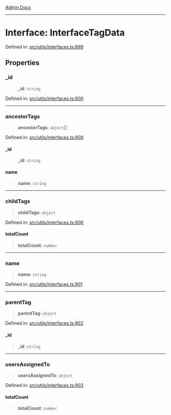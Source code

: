 [Admin Docs](/)

***

# Interface: InterfaceTagData

Defined in: [src/utils/interfaces.ts:899](https://github.com/PalisadoesFoundation/talawa-admin/blob/main/src/utils/interfaces.ts#L899)

## Properties

### \_id

> **\_id**: `string`

Defined in: [src/utils/interfaces.ts:900](https://github.com/PalisadoesFoundation/talawa-admin/blob/main/src/utils/interfaces.ts#L900)

***

### ancestorTags

> **ancestorTags**: `object`[]

Defined in: [src/utils/interfaces.ts:909](https://github.com/PalisadoesFoundation/talawa-admin/blob/main/src/utils/interfaces.ts#L909)

#### \_id

> **\_id**: `string`

#### name

> **name**: `string`

***

### childTags

> **childTags**: `object`

Defined in: [src/utils/interfaces.ts:906](https://github.com/PalisadoesFoundation/talawa-admin/blob/main/src/utils/interfaces.ts#L906)

#### totalCount

> **totalCount**: `number`

***

### name

> **name**: `string`

Defined in: [src/utils/interfaces.ts:901](https://github.com/PalisadoesFoundation/talawa-admin/blob/main/src/utils/interfaces.ts#L901)

***

### parentTag

> **parentTag**: `object`

Defined in: [src/utils/interfaces.ts:902](https://github.com/PalisadoesFoundation/talawa-admin/blob/main/src/utils/interfaces.ts#L902)

#### \_id

> **\_id**: `string`

***

### usersAssignedTo

> **usersAssignedTo**: `object`

Defined in: [src/utils/interfaces.ts:903](https://github.com/PalisadoesFoundation/talawa-admin/blob/main/src/utils/interfaces.ts#L903)

#### totalCount

> **totalCount**: `number`
